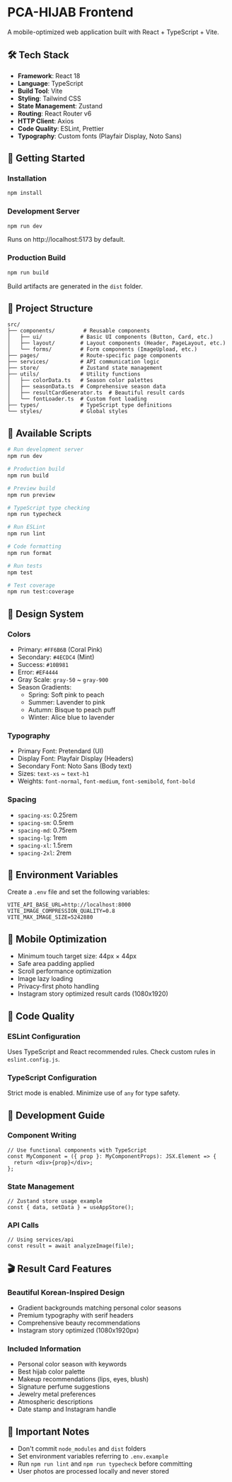 # PCA-HIJAB Frontend

A mobile-optimized web application built with React + TypeScript + Vite.

## 🛠 Tech Stack

- **Framework**: React 18
- **Language**: TypeScript
- **Build Tool**: Vite
- **Styling**: Tailwind CSS
- **State Management**: Zustand
- **Routing**: React Router v6
- **HTTP Client**: Axios
- **Code Quality**: ESLint, Prettier
- **Typography**: Custom fonts (Playfair Display, Noto Sans)

## 🚀 Getting Started

### Installation

```bash
npm install
```

### Development Server

```bash
npm run dev
```

Runs on http://localhost:5173 by default.

### Production Build

```bash
npm run build
```

Build artifacts are generated in the `dist` folder.

## 📁 Project Structure

```
src/
├── components/         # Reusable components
│   ├── ui/            # Basic UI components (Button, Card, etc.)
│   ├── layout/        # Layout components (Header, PageLayout, etc.)
│   └── forms/         # Form components (ImageUpload, etc.)
├── pages/             # Route-specific page components
├── services/          # API communication logic
├── store/             # Zustand state management
├── utils/             # Utility functions
│   ├── colorData.ts   # Season color palettes
│   ├── seasonData.ts  # Comprehensive season data
│   ├── resultCardGenerator.ts  # Beautiful result cards
│   └── fontLoader.ts  # Custom font loading
├── types/             # TypeScript type definitions
└── styles/            # Global styles
```

## 🔧 Available Scripts

```bash
# Run development server
npm run dev

# Production build
npm run build

# Preview build
npm run preview

# TypeScript type checking
npm run typecheck

# Run ESLint
npm run lint

# Code formatting
npm run format

# Run tests
npm test

# Test coverage
npm run test:coverage
```

## 🎨 Design System

### Colors

- Primary: `#FF6B6B` (Coral Pink)
- Secondary: `#4ECDC4` (Mint)
- Success: `#10B981`
- Error: `#EF4444`
- Gray Scale: `gray-50` ~ `gray-900`
- Season Gradients:
  - Spring: Soft pink to peach
  - Summer: Lavender to pink
  - Autumn: Bisque to peach puff
  - Winter: Alice blue to lavender

### Typography

- Primary Font: Pretendard (UI)
- Display Font: Playfair Display (Headers)
- Secondary Font: Noto Sans (Body text)
- Sizes: `text-xs` ~ `text-h1`
- Weights: `font-normal`, `font-medium`, `font-semibold`, `font-bold`

### Spacing

- `spacing-xs`: 0.25rem
- `spacing-sm`: 0.5rem
- `spacing-md`: 0.75rem
- `spacing-lg`: 1rem
- `spacing-xl`: 1.5rem
- `spacing-2xl`: 2rem

## 🔐 Environment Variables

Create a `.env` file and set the following variables:

```env
VITE_API_BASE_URL=http://localhost:8000
VITE_IMAGE_COMPRESSION_QUALITY=0.8
VITE_MAX_IMAGE_SIZE=5242880
```

## 📱 Mobile Optimization

- Minimum touch target size: 44px × 44px
- Safe area padding applied
- Scroll performance optimization
- Image lazy loading
- Privacy-first photo handling
- Instagram story optimized result cards (1080x1920)

## 🧪 Code Quality

### ESLint Configuration

Uses TypeScript and React recommended rules. Check custom rules in `eslint.config.js`.

### TypeScript Configuration

Strict mode is enabled. Minimize use of `any` for type safety.

## 🤝 Development Guide

### Component Writing

```tsx
// Use functional components with TypeScript
const MyComponent = ({ prop }: MyComponentProps): JSX.Element => {
  return <div>{prop}</div>;
};
```

### State Management

```tsx
// Zustand store usage example
const { data, setData } = useAppStore();
```

### API Calls

```tsx
// Using services/api
const result = await analyzeImage(file);
```

## 🎬 Result Card Features

### Beautiful Korean-Inspired Design
- Gradient backgrounds matching personal color seasons
- Premium typography with serif headers
- Comprehensive beauty recommendations
- Instagram story optimized (1080x1920px)

### Included Information
- Personal color season with keywords
- Best hijab color palette
- Makeup recommendations (lips, eyes, blush)
- Signature perfume suggestions
- Jewelry metal preferences
- Atmospheric descriptions
- Date stamp and Instagram handle

## 🚨 Important Notes

- Don't commit `node_modules` and `dist` folders
- Set environment variables referring to `.env.example`
- Run `npm run lint` and `npm run typecheck` before committing
- User photos are processed locally and never stored
